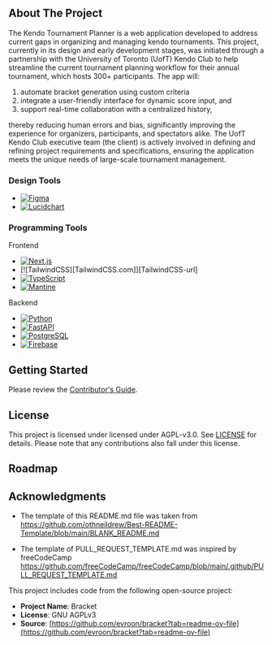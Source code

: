 <!-- ABOUT THE PROJECT -->
## About The Project

The Kendo Tournament Planner is a web application developed to address current gaps in organizing and managing kendo tournaments. This project, currently in its design and early development stages, was initiated through a partnership with the University of Toronto (UofT) Kendo Club to help streamline the current tournament planning workflow for their annual tournament, which hosts 300+ participants. The app will:

1) automate bracket generation using custom criteria
2) integrate a user-friendly interface for dynamic score input, and 
3) support real-time collaboration with a centralized history,

thereby reducing human errors and bias, significantly improving the experience for organizers, participants, and spectators alike. The UofT Kendo Club executive team (the client) is actively involved in defining and refining project requirements and specifications, ensuring the application meets the unique needs of large-scale tournament management.


### Design Tools

* [![Figma][Figma.com]][Figma-url]
* [![Lucidchart][Lucidchart.com]][Lucidchart-url]

### Programming Tools

Frontend

* [![Next.js][Next.js]][Next-url]
* [![TailwindCSS][TailwindCSS.com]][TailwindCSS-url]
* [![TypeScript][TypeScript.com]][TypeScript-url]
* [![Mantine][Mantine]][Mantine-url]

Backend

* [![Python][Python]][Python-url]
* [![FastAPI][FastAPI]][FastAPI-url]
* [![PostgreSQL][PostgreSQL.com]][PostgreSQL-url]
* [![Firebase][Firebase.com]][Firebase-url]


<!-- GETTING STARTED -->
## Getting Started

Please review the [Contributor's Guide](.github/CONTRIBUTING.md).

<!-- LICENSE -->

## License
This project is licensed under licensed under AGPL-v3.0. See [LICENSE](LICENSE) for details. Please note that any contributions also fall under this license.


<!-- ROADMAP -->
## Roadmap


<!-- ACKNOWLEDGMENTS -->
## Acknowledgments

* The template of this README.md file was taken from https://github.com/othneildrew/Best-README-Template/blob/main/BLANK_README.md

* The template of PULL_REQUEST_TEMPLATE.md was inspired by freeCodeCamp https://github.com/freeCodeCamp/freeCodeCamp/blob/main/.github/PULL_REQUEST_TEMPLATE.md 

This project includes code from the following open-source project:

- **Project Name**: Bracket
- **License**: GNU AGPLv3
- **Source**: [https://github.com/evroon/bracket?tab=readme-ov-file](https://github.com/evroon/bracket?tab=readme-ov-file)


<!-- MARKDOWN LINKS & IMAGES -->
<!-- https://www.markdownguide.org/basic-syntax/#reference-style-links -->
[Figma.com]: https://img.shields.io/badge/Figma-F24E1E?style=for-the-badge&logo=figma&logoColor=white
[Figma-url]: https://www.figma.com/

[Lucidchart.com]: https://img.shields.io/badge/Lucidchart-FF9D00?style=for-the-badge&logo=lucidchart&logoColor=white
[Lucidchart-url]: https://www.lucidchart.com/

[Next.js]: https://img.shields.io/badge/Next.js-000000?style=for-the-badge&logo=next.js&logoColor=white
[Next-url]: https://nextjs.org/

[TypeScript.com]: https://img.shields.io/badge/TypeScript-3178C6?style=for-the-badge&logo=typescript&logoColor=white
[TypeScript-url]: https://www.typescriptlang.org/

[Mantine]: https://img.shields.io/badge/Mantine-339af0?style=for-the-badge&logo=mantine&logoColor=white
[Mantine-url]: https://mantine.dev/

[Python]: https://img.shields.io/badge/Python-3776AB?style=for-the-badge&logo=python&logoColor=white
[Python-url]: https://www.python.org/

[FastAPI]: https://img.shields.io/badge/FastAPI-009688?style=for-the-badge&logo=fastapi&logoColor=white
[FastAPI-url]: https://fastapi.tiangolo.com/

[PostgreSQL.com]: https://img.shields.io/badge/PostgreSQL-336791?style=for-the-badge&logo=postgresql&logoColor=white
[PostgreSQL-url]: https://www.postgresql.org/

[Firebase.com]: https://img.shields.io/badge/Firebase-FFCA28?style=for-the-badge&logo=firebase&logoColor=white
[Firebase-url]: https://firebase.google.com/